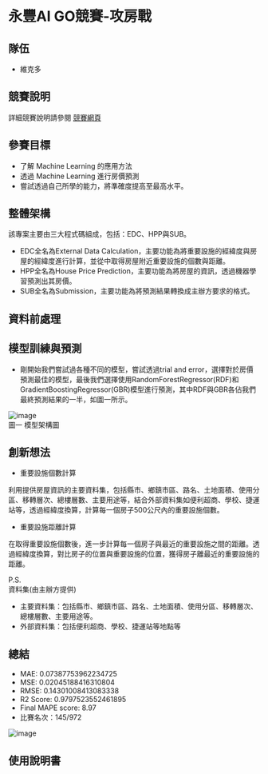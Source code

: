 # 永豐AI GO競賽-攻房戰

## 隊伍
- 維克多

## 競賽說明
詳細競賽說明請參閱 [競賽網頁](https://tbrain.trendmicro.com.tw/Competitions/Details/30)

## 參賽目標
- 了解 Machine Learning 的應用方法
- 透過 Machine Learning 進行房價預測
- 嘗試透過自己所學的能力，將準確度提高至最高水平。

## 整體架構
該專案主要由三大程式碼組成，包括：EDC、HPP與SUB。
- EDC全名為External Data Calculation，主要功能為將重要設施的經緯度與房屋的經緯度進行計算，並從中取得房屋附近重要設施的個數與距離。
- HPP全名為House Price Prediction，主要功能為將房屋的資訊，透過機器學習預測出其房價。
- SUB全名為Submission，主要功能為將預測結果轉換成主辦方要求的格式。

## 資料前處理

## 模型訓練與預測
- 剛開始我們嘗試過各種不同的模型，嘗試透過trial and error，選擇對於房價預測最佳的模型，最後我們選擇使用RandomForestRegressor(RDF)和GradientBoostingRegressor(GBR)模型進行預測，其中RDF與GBR各佔我們最終預測結果的一半，如圖一所示。

![image](https://github.com/YumingChennn/HousePricePrediction/assets/126893165/400dec84-faca-4f98-a023-e8fe300a2035)  
圖一 模型架構圖


## 創新想法
- 重要設施個數計算

利用提供房屋資訊的主要資料集，包括縣市、鄉鎮市區、路名、土地面積、使用分區、移轉層次、總樓層數、主要用途等，結合外部資料集如便利超商、學校、捷運站等，透過經緯度換算，計算每一個房子500公尺內的重要設施個數。

- 重要設施距離計算

在取得重要設施個數後，進一步計算每一個房子與最近的重要設施之間的距離。透過經緯度換算，對比房子的位置與重要設施的位置，獲得房子離最近的重要設施的距離。

P.S.  
資料集(由主辦方提供)
- 主要資料集：包括縣市、鄉鎮市區、路名、土地面積、使用分區、移轉層次、總樓層數、主要用途等。
- 外部資料集：包括便利超商、學校、捷運站等地點等

## 總結
- MAE: 0.07387753962234725
- MSE: 0.02045188416310804
- RMSE: 0.14301008413083338
- R2 Score: 0.9797523552461895
- Final MAPE score: 8.97
- 比賽名次：145/972

![image](https://github.com/YumingChennn/HousePricePrediction/assets/126893165/5fd45c30-866a-4261-81e6-b2e5e6bc0eca)


## 使用說明書
